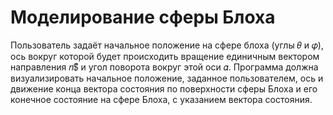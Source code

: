 # Моделирование сферы Блоха
Пользователь задаёт начальное положение на сфере блоха (углы 𝜃 и 𝜑), ось вокруг которой будет происходить вращение единичным вектором направления 𝑛$⃗ и угол поворота вокруг этой оси 𝛼. Программа должна визуализировать начальное положение, заданное пользователем, ось и движение конца вектора состояния по поверхности сферы Блоха и его конечное состояние на сфере Блоха, с указанием вектора состояния.
